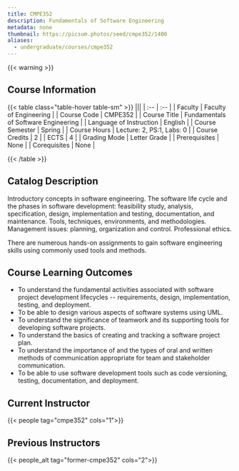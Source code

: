 ```yaml
---
title: CMPE352
description: Fundamentals of Software Engineering
metadata: none
thumbnail: https://picsum.photos/seed/cmpe352/1400
aliases:
  - undergraduate/courses/cmpe352
---
```


{{< warning >}}
## Course Information

<!-- prettier-ignore-start -->
{{< table class="table-hover table-sm" >}}
|||
| :-- | :-- |
| Faculty | Faculty of Engineering |
| Course Code | CMPE352 |
| Course Title | Fundamentals of Software Engineering |
| Language of Instruction | English |
| Course Semester | Spring |
| Course Hours | Lecture: 2, PS:1, Labs: 0 |
| Course Credits | 2 |
| ECTS | 4 |
| Grading Mode | Letter Grade |
| Prerequisites | None |
| Corequisites | None |

{{< /table >}}
<!-- prettier-ignore-end -->

## Catalog Description

Introductory concepts in software engineering. The software life cycle and the phases in software development: feasibility study, analysis, specification, design, implementation and testing, documentation, and maintenance. Tools, techniques, environments, and methodologies. Management issues: planning, organization and control. Professional ethics.

There are numerous hands-on assignments to gain software engineering skills using commonly used tools and methods.

## Course Learning Outcomes

- To understand the fundamental activities associated with software project development lifecycles -- requirements, design, implementation, testing, and deployment.
- To be able to design various aspects of software systems using UML.
- To understand the significance of teamwork and its supporting tools for developing software projects.
- To understand the basics of creating and tracking a software project plan.
- To understand the importance of and the types of oral and written methods of communication appropriate for team and stakeholder communication.
- To be able to use software development tools such as code versioning, testing, documentation, and deployment.

## Current Instructor

{{< people tag="cmpe352" cols="1">}}

## Previous Instructors

{{< people_alt tag="former-cmpe352" cols="2">}}

